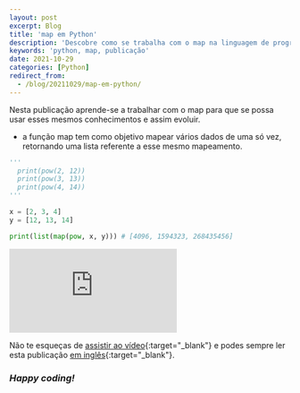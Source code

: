 ```yaml
---
layout: post
excerpt: Blog
title: 'map em Python'
description: 'Descobre como se trabalha com o map na linguagem de programação Python. Obtém respostas às tuas dúvidas com a teoria e os exemplos apresentados.'
keywords: 'python, map, publicação'
date: 2021-10-29
categories: [Python]
redirect_from:
  - /blog/20211029/map-em-python/
---
```


Nesta publicação aprende-se a trabalhar com o map para que se possa usar esses mesmos conhecimentos e assim evoluir.

- a função map tem como objetivo mapear vários dados de uma só vez, retornando uma lista referente a esse mesmo mapeamento.

```python
'''
  print(pow(2, 12))
  print(pow(3, 13))
  print(pow(4, 14))
'''

x = [2, 3, 4]
y = [12, 13, 14]

print(list(map(pow, x, y))) # [4096, 1594323, 268435456]
```

<div class="video-container">
  <iframe src="https://www.youtube.com/embed/hCaynUtCvEw" frameborder="0" allowfullscreen></iframe>
</div>

Não te esqueças de [assistir ao vídeo](https://youtu.be/hCaynUtCvEw){:target="\_blank"} e podes sempre ler esta publicação [em inglês](https://nelsonsilvadev.com/blog/map-in-python/){:target="\_blank"}.

### _Happy coding!_
